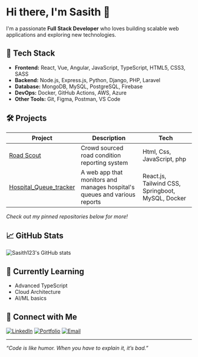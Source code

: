 # Hi there, I'm Sasith 👋

I'm a passionate **Full Stack Developer** who loves building scalable web applications and exploring new technologies.

## 🚀 Tech Stack

- **Frontend:** React, Vue, Angular, JavaScript, TypeScript, HTML5, CSS3, SASS
- **Backend:** Node.js, Express.js, Python, Django, PHP, Laravel
- **Database:** MongoDB, MySQL, PostgreSQL, Firebase
- **DevOps:** Docker, GitHub Actions, AWS, Azure
- **Other Tools:** Git, Figma, Postman, VS Code

## 🛠️ Projects

| Project | Description | Tech |
| ------- | ----------- | ---- |
| [Road Scout](https://github.com/Sasith123/Road-Scout) | Crowd sourced road condition reporting system | Html, Css, JavaScript, php |
| [Hospital_Queue_tracker ](https://github.com/Sasith123/Doctor-Queue-Lab-Report-Tracker-main) | A web app that monitors and manages hospital's queues and various reports | React.js, Tailwind CSS, Springboot, MySQL, Docker|

*Check out my pinned repositories below for more!*

## 📈 GitHub Stats

![Sasith123's GitHub stats](https://github-readme-stats.vercel.app/api?username=Sasith123&show_icons=true&theme=radical)

## 🌱 Currently Learning

- Advanced TypeScript
- Cloud Architecture
- AI/ML basics

## 💬 Connect with Me

[![LinkedIn](https://img.shields.io/badge/LinkedIn-blue?logo=linkedin)](https://www.linkedin.com/in/your-profile)
[![Portfolio](https://img.shields.io/badge/Portfolio-222?logo=firefox)](https://your-portfolio.com)
[![Email](https://img.shields.io/badge/Email-D14836?logo=gmail&logoColor=white)](mailto:your.email@example.com)

---

_“Code is like humor. When you have to explain it, it’s bad.”_
